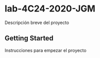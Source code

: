 # lab-4C24-2020-JGM

Descripción breve del proyecto

## Getting Started

Instrucciones para empezar el proyecto